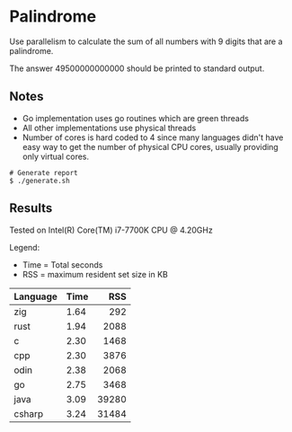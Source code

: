 # Palindrome
Use parallelism to calculate the sum of all numbers with 9 digits that are a 
palindrome.

The answer 49500000000000 should be printed to standard output.

## Notes
* Go implementation uses go routines which are green threads
* All other implementations use physical threads
* Number of cores is hard coded to 4 since many languages didn't have easy way
  to get the number of physical CPU cores, usually providing only virtual cores.

```
# Generate report
$ ./generate.sh
```

## Results
Tested on Intel(R) Core(TM) i7-7700K CPU @ 4.20GHz

Legend:
* Time = Total seconds
* RSS = maximum resident set size in KB

| Language | Time | RSS   |
| -------- | ---- | ----: |
| zig      | 1.64 | 292   |
| rust     | 1.94 | 2088  |
| c        | 2.30 | 1468  |
| cpp      | 2.30 | 3876  |
| odin     | 2.38 | 2068  |
| go       | 2.75 | 3468  |
| java     | 3.09 | 39280 |
| csharp   | 3.24 | 31484 |

